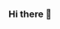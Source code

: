### Hi there 👋

<!--
**MrUnfunny/MrUnfunny** is a ✨ _special_ ✨ repository because its `README.md` (this file) appears on your GitHub profile.

Here are some ideas to get you started:

- 🔭 I’m currently working on ... Flutter
- 🌱 I’m currently learning ... node.js 
- 👯 I’m looking to collaborate on ...  Flutter and Front-end Web Dev   
- 🤔 I’m looking for help with ... node.js
- 💬 Ask me about ... anything
- 📫 How to reach me: ... [email]mrunfunny2599@gmail.com
** ⚡ Fun fact: ...
-->
